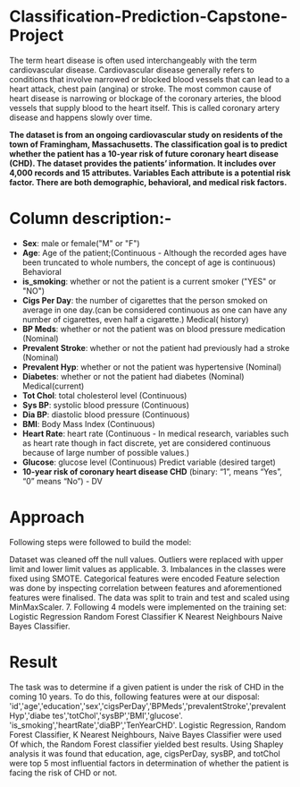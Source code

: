 # Classification-Prediction-Capstone-Project

The term heart disease is often used interchangeably with the term cardiovascular disease. Cardiovascular disease generally refers to conditions that involve narrowed or blocked blood vessels that can lead to a heart attack, chest pain (angina) or stroke.
The most common cause of heart disease is narrowing or blockage of the coronary arteries, the blood vessels that supply blood to the heart itself. This is called coronary artery disease and happens slowly over time.


 **The dataset is from an ongoing cardiovascular study on residents of the town of Framingham,
Massachusetts. The classification goal is to predict whether the patient has a 10-year risk of
future coronary heart disease (CHD). The dataset provides the patients’ information. It includes
over 4,000 records and 15 attributes.
Variables
Each attribute is a potential risk factor. There are both demographic, behavioral, and medical risk
factors.**
# Column description:-
* **Sex**: male or female("M" or "F")
* **Age**: Age of the patient;(Continuous - Although the recorded ages have been truncated to
whole numbers, the concept of age is continuous)
Behavioral
* **is_smoking**: whether or not the patient is a current smoker ("YES" or "NO")
* **Cigs Per Day**: the number of cigarettes that the person smoked on average in one day.(can be
considered continuous as one can have any number of cigarettes, even half a cigarette.)
Medical( history)
* **BP Meds**: whether or not the patient was on blood pressure medication (Nominal)
* **Prevalent Stroke**: whether or not the patient had previously had a stroke (Nominal)
* **Prevalent Hyp**: whether or not the patient was hypertensive (Nominal)
* **Diabetes**: whether or not the patient had diabetes (Nominal)
Medical(current)
* **Tot Chol**: total cholesterol level (Continuous)
* **Sys BP**: systolic blood pressure (Continuous)
* **Dia BP**: diastolic blood pressure (Continuous)
* **BMI**: Body Mass Index (Continuous)
* **Heart Rate**: heart rate (Continuous - In medical research, variables such as heart rate though in
fact discrete, yet are considered continuous because of large number of possible values.)
* **Glucose**: glucose level (Continuous)
Predict variable (desired target)
* **10-year risk of coronary heart disease CHD** 
(binary: “1”, means “Yes”, “0” means “No”) -
DV


# **Approach**
Following steps were followed to build the model:

Dataset was cleaned off the null values.
Outliers were replaced with upper limit and lower limit values as applicable. 3. Imbalances in the classes were fixed using SMOTE.
Categorical features were encoded
Feature selection was done by inspecting correlation between features and aforementioned features were finalised.
The data was split to train and test and scaled using MinMaxScaler. 7. Following 4 models were implemented on the training set:
Logistic Regression
Random Forest Classifier
K Nearest Neighbours
Naive Bayes Classifier.

# **Result**
The task was to determine if a given patient is under the risk of CHD in the coming 10 years. To do this, following features were at our disposal: 'id','age','education','sex','cigsPerDay','BPMeds','prevalentStroke','prevalentHyp','diabe tes','totChol','sysBP','BMI','glucose'. 'is_smoking','heartRate','diaBP','TenYearCHD'. Logistic Regression, Random Forest Classifier, K Nearest Neighbours, Naive Bayes Classifier were used Of which, the Random Forest classifier yielded best results. Using Shapley analysis it was found that education, age, cigsPerDay, sysBP, and totChol were top 5 most influential factors in determination of whether the patient is facing the risk of CHD or not.
